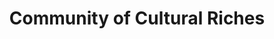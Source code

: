 ---
pid: mx15
title: Community of Cultural Riches
location_transcription: Malcom X Park
coordinates: "[-75.2254593477, 39.952648484183]"
zipcode: '19143'
gen_neighborhood: West Philadelphia
neighborhood: University City
outside_phl: 
age: '38'
age_range: 30-39
instagram: 
image_file_name: mx_15.jpg
proposal_transcription: |-
  WPEB
  West African Islamic Services
  Theater in the X
  Bushfire/ Locust Meater
  Christian Praise Music
topic: Music,Neighborhoods,Religion
topic_summary: 0, 0, 0, 0, 0
type: Other No Form
keywords_other: 
credit: Molly McGlone
image_labels: 
twitter: 
facebook: 
permalink: "/monuments/mx15/"
layout: item-page
---